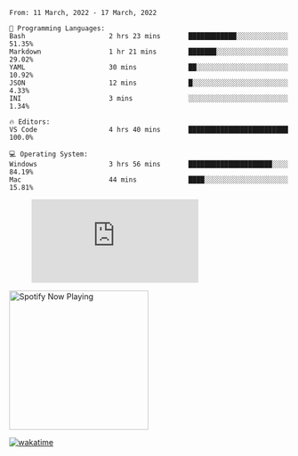 <!--START_SECTION:waka-->
```text
From: 11 March, 2022 - 17 March, 2022

💬 Programming Languages: 
Bash                     2 hrs 23 mins       ████████████░░░░░░░░░░░░░   51.35% 
Markdown                 1 hr 21 mins        ███████░░░░░░░░░░░░░░░░░░   29.02% 
YAML                     30 mins             ██░░░░░░░░░░░░░░░░░░░░░░░   10.92% 
JSON                     12 mins             █░░░░░░░░░░░░░░░░░░░░░░░░   4.33% 
INI                      3 mins              ░░░░░░░░░░░░░░░░░░░░░░░░░   1.34%

🔥 Editors: 
VS Code                  4 hrs 40 mins       █████████████████████████   100.0%

💻 Operating System: 
Windows                  3 hrs 56 mins       █████████████████████░░░░   84.19% 
Mac                      44 mins             ████░░░░░░░░░░░░░░░░░░░░░   15.81%

```


<!--END_SECTION:waka-->

<figure><embed src="https://wakatime.com/share/@gregnrobinson/001c6d31-0c95-44f9-b6d7-9fd705354f62.svg"></embed></figure>

[<img src="https://spotify-playing-gregnrobinson.vercel.app/api/spotify/?background_color=transparent&border_color=transparent" alt="Spotify Now Playing" width="250" />](https://open.spotify.com/user/gregnrobinson-ca)

[![wakatime](https://wakatime.com/badge/user/37718f76-572e-4513-b2c5-41c4d93d287a.svg)](https://wakatime.com/@37718f76-572e-4513-b2c5-41c4d93d287a)



